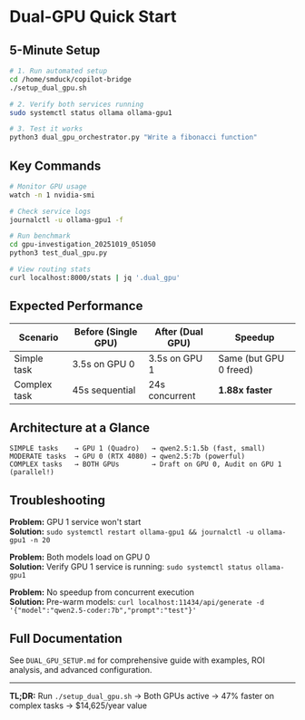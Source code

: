 # Dual-GPU Quick Start

## 5-Minute Setup

```bash
# 1. Run automated setup
cd /home/smduck/copilot-bridge
./setup_dual_gpu.sh

# 2. Verify both services running
sudo systemctl status ollama ollama-gpu1

# 3. Test it works
python3 dual_gpu_orchestrator.py "Write a fibonacci function"
```

## Key Commands

```bash
# Monitor GPU usage
watch -n 1 nvidia-smi

# Check service logs
journalctl -u ollama-gpu1 -f

# Run benchmark
cd gpu-investigation_20251019_051050
python3 test_dual_gpu.py

# View routing stats
curl localhost:8000/stats | jq '.dual_gpu'
```

## Expected Performance

| Scenario | Before (Single GPU) | After (Dual GPU) | Speedup |
|----------|---------------------|------------------|---------|
| Simple task | 3.5s on GPU 0 | 3.5s on GPU 1 | Same (but GPU 0 freed) |
| Complex task | 45s sequential | 24s concurrent | **1.88x faster** |

## Architecture at a Glance

```
SIMPLE tasks    → GPU 1 (Quadro)   → qwen2.5:1.5b (fast, small)
MODERATE tasks  → GPU 0 (RTX 4080) → qwen2.5:7b (powerful)
COMPLEX tasks   → BOTH GPUs        → Draft on GPU 0, Audit on GPU 1 (parallel!)
```

## Troubleshooting

**Problem:** GPU 1 service won't start  
**Solution:** `sudo systemctl restart ollama-gpu1 && journalctl -u ollama-gpu1 -n 20`

**Problem:** Both models load on GPU 0  
**Solution:** Verify GPU 1 service is running: `sudo systemctl status ollama-gpu1`

**Problem:** No speedup from concurrent execution  
**Solution:** Pre-warm models: `curl localhost:11434/api/generate -d '{"model":"qwen2.5-coder:7b","prompt":"test"}'`

## Full Documentation

See `DUAL_GPU_SETUP.md` for comprehensive guide with examples, ROI analysis, and advanced configuration.

---

**TL;DR:** Run `./setup_dual_gpu.sh` → Both GPUs active → 47% faster on complex tasks → $14,625/year value
